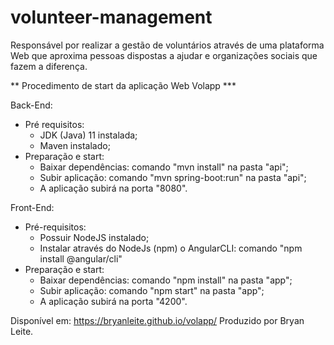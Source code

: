 # volunteer-management
Responsável por realizar a gestão de voluntários através de uma plataforma Web que aproxima pessoas dispostas a ajudar e organizações sociais que fazem a diferença.

** Procedimento de start da aplicação Web Volapp ***

Back-End:
 - Pré requisitos:
	- JDK (Java) 11 instalada;
	- Maven instalado;
 - Preparação e start:
   - Baixar dependências: comando "mvn install" na pasta "api";
   - Subir aplicação: comando "mvn spring-boot:run" na pasta "api";
   * A aplicação subirá na porta "8080".
 
Front-End:
 - Pré-requisitos:
	- Possuir NodeJS instalado;
	- Instalar através do NodeJs (npm) o AngularCLI: comando "npm install @angular/cli"
 - Preparação e start:
	- Baixar dependências: comando "npm install" na pasta "app";
	- Subir aplicação: comando "npm start" na pasta "app";
	* A aplicação subirá na porta "4200".
	
Disponível em: https://bryanleite.github.io/volapp/
Produzido por Bryan Leite.
